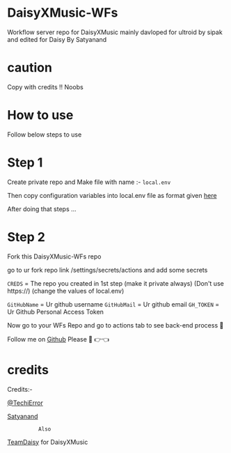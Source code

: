 # DaisyXMusic-WFs
Workflow server repo for DaisyXMusic mainly davloped for ultroid by sipak and edited for Daisy By Satyanand

# caution 

Copy with credits !! Noobs 

# How to use 

Follow below steps to use 

# Step 1

Create private repo and 
Make file with name :- `local.env` 

Then copy configuration variables into local.env file 
as format given [here](https://github.com/TeamDaisyX/DaisyXMusic/blob/Py-Tgcalls/example.env)

After doing that steps ...

# Step 2

Fork this DaisyXMusic-WFs repo 

go to ur fork repo link /settings/secrets/actions and add some secrets

`CREDS` = The repo you created in 1st step (make it private always) (Don't use https://) (change the values of local.env)

`GitHubName` = Ur github username
`GitHubMail` = Ur github email
`GH_TOKEN` = Ur Github Personal Access Token


Now go to your WFs Repo and go to actions tab to see back-end process 🥰

Follow me on [Github](http://t.me/satyanandatripathi) Please 🥺 👉👈

# credits

Credits:-

[@TechiError](http://www.github.com/TechiError)

[Satyanand](http://www.github.com/satyanandatripathi)

              Also 

[TeamDaisy](http://www.github.com/TeamDaisyx) for DaisyXMusic
